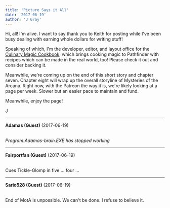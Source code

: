 ```yaml
---
title: 'Picture Says it All'
date: '2017-06-19'
author: 'J Gray'
---
```


<p>Hi, all! I'm alive. I want to say thank you to Keith for posting while I've been busy dealing with earning whole dollars for writing stuff!</p><p>Speaking of which, I'm the developer, editor, and layout office for the <a href="https://www.kickstarter.com/projects/1456806822/culinary-magic-cookbook-for-the-pathfinder-rolepla/" target="_blank">Culinary Magic Cookbook</a>, which brings cooking magic to Pathfinder with recipes which can be made in the real world, too! Please check it out and consider backing it.</p><p>Meanwhile, we're coming up on the end of this short story and chapter seven. Chapter eight will wrap up the overall storyline of Mysteries of the Arcana. Right now, with the Patreon the way it is, we're likely looking at a page per week. Slower but an easier pace to maintain and fund.</p><p>Meanwhile, enjoy the page!</p><p>J</p>

---
**Adamas (Guest)** (2017-06-19)

<br> *Program.Adamas-brain.EXE has stopped working*<br>

---
**Fairportfan (Guest)** (2017-06-19)

<br> Cues Tickle-Glomp in five ... four ...

---
**Sario528 (Guest)** (2017-06-19)

<br> End of MotA is unpossible. We can't be done. I refuse to believe it.

